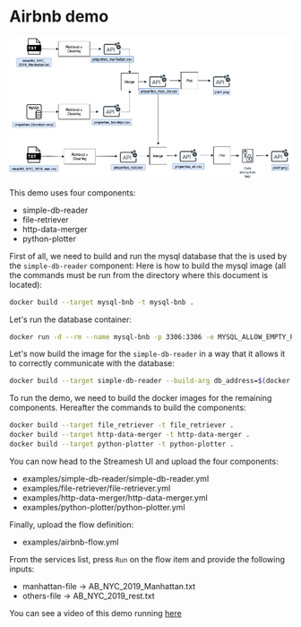 Airbnb demo
===========

![alt text](img/diagram_for_data_pipeline.png "AirBnB pipeline")

This demo uses four components:
- simple-db-reader
- file-retriever
- http-data-merger
- python-plotter

First of all, we need to build and run the mysql database that the is used by the `simple-db-reader` component: 
Here is how to build the mysql image (all the commands must be run from the directory where this document is located):

```bash
docker build --target mysql-bnb -t mysql-bnb .
``` 

Let's run the database container:

```bash
docker run -d --rm --name mysql-bnb -p 3306:3306 -e MYSQL_ALLOW_EMPTY_PASSWORD=true mysql-bnb
```

Let's now build the image for the `simple-db-reader` in a way that it allows it to correctly communicate with the database:

```bash
docker build --target simple-db-reader --build-arg db_address=$(docker inspect -f '{{range .NetworkSettings.Networks}}{{.IPAddress}}{{end}}' mysql-bnb)  -t simple-db-reader .
```

To run the demo, we need to build the docker images for the remaining components.
Hereafter the commands to build the components:

```bash
docker build --target file_retriever -t file_retriever .
docker build --target http-data-merger -t http-data-merger .
docker build --target python-plotter -t python-plotter .
```


You can now head to the Streamesh UI and upload the four components:
- examples/simple-db-reader/simple-db-reader.yml
- examples/file-retriever/file-retriever.yml
- examples/http-data-merger/http-data-merger.yml
- examples/python-plotter/python-plotter.yml

Finally, upload the flow definition:
- examples/airbnb-flow.yml

From the services list, press `Run` on the flow item and provide the following inputs:
- manhattan-file -> AB_NYC_2019_Manhattan.txt
- others-file -> AB_NYC_2019_rest.txt

You can see a video of this demo running [here](https://www.youtube.com/watch?v=nlu9xmIURKU)